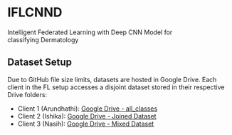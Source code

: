 # IFLCNND
Intelligent Federated Learning with Deep CNN Model for classifying Dermatology

## Dataset Setup

Due to GitHub file size limits, datasets are hosted in Google Drive. Each client in the FL setup accesses a disjoint dataset stored in their respective Drive folders:

- Client 1 (Arundhathi): [Google Drive - all_classes](https://drive.google.com/drive/folders/1bnSukJc5KV4sEsh5C3zBdfDxxy00fOaw?usp=drive_link)
- Client 2 (Ishika): [Google Drive - Joined Dataset](https://drive.google.com/drive/folders/1XTrXzDh4EgCEeLZocV-tKvx8cM2GiJai?usp=drive_link)
- Client 3 (Nasih): [Google Drive - Mixed Dataset](https://drive.google.com/drive/folders/1klKPNzC-AEsrh7XNg7qWvyFOmPPJPkC2?usp=drive_link)



